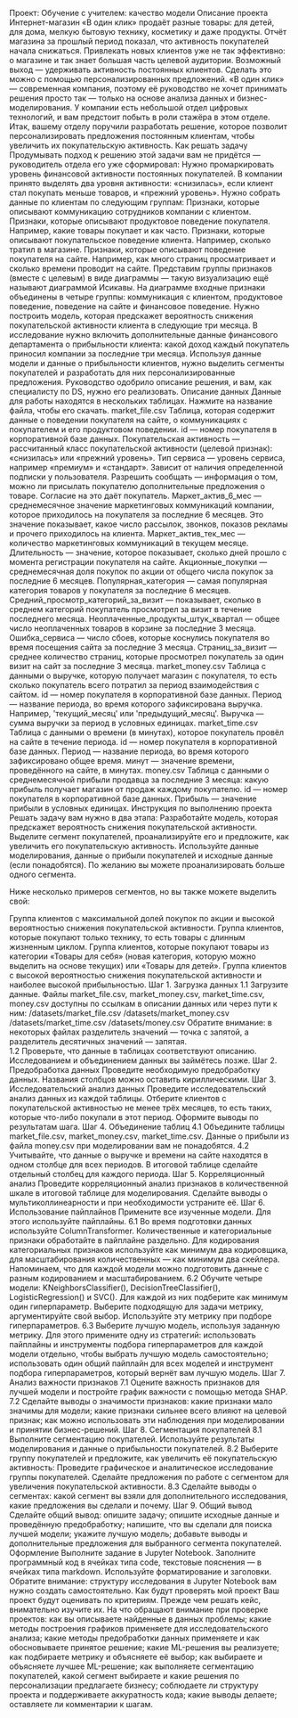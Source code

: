 Проект: Обучение с учителем: качество модели
Описание проекта
Интернет-магазин «В один клик» продаёт разные товары: для детей, для дома, мелкую бытовую технику, косметику и даже продукты. Отчёт магазина за прошлый период показал, что активность покупателей начала снижаться. Привлекать новых клиентов уже не так эффективно: о магазине и так знает большая часть целевой аудитории. Возможный выход — удерживать активность постоянных клиентов. Сделать это можно с помощью персонализированных предложений.
«В один клик» — современная компания, поэтому её руководство не хочет принимать решения просто так — только на основе анализа данных и бизнес-моделирования. У компании есть небольшой отдел цифровых технологий, и вам предстоит побыть в роли стажёра в этом отделе. 
Итак, вашему отделу поручили разработать решение, которое позволит персонализировать предложения постоянным клиентам, чтобы увеличить их покупательскую активность.
Как решать задачу
Продумывать подход к решению этой задачи вам не придётся — руководитель отдела его уже сформировал:
Нужно промаркировать уровень финансовой активности постоянных покупателей. В компании принято выделять два уровня активности: «снизилась», если клиент стал покупать меньше товаров, и «прежний уровень».
Нужно собрать данные по клиентам по следующим группам:
Признаки, которые описывают коммуникацию сотрудников компании с клиентом.
Признаки, которые описывают продуктовое поведение покупателя. Например, какие товары покупает и как часто.
Признаки, которые описывают покупательское поведение клиента. Например, сколько тратил в магазине.
Признаки, которые описывают поведение покупателя на сайте. Например, как много страниц просматривает и сколько времени проводит на сайте.
Представим группы признаков (вместе с целевым) в виде диаграммы — такую визуализацию ещё называют диаграммой Исикавы.
На диаграмме входные признаки объединены в четыре группы: коммуникация с клиентом, продуктовое поведение, поведение на сайте и финансовое поведение.
Нужно построить модель, которая предскажет вероятность снижения покупательской активности клиента в следующие три месяца.
В исследование нужно включить дополнительные данные финансового департамента о прибыльности клиента: какой доход каждый покупатель приносил компании за последние три месяца.
Используя данные модели и данные о прибыльности клиентов, нужно выделить сегменты покупателей и разработать для них персонализированные предложения.
Руководство одобрило описание решения, и вам, как специалисту по DS, нужно его реализовать.
Описание данных
Данные для работы находятся в нескольких таблицах. Нажмите на название файла, чтобы его скачать.
market_file.csv
Таблица, которая содержит данные о поведении покупателя на сайте, о коммуникациях с покупателем и его продуктовом поведении.
id — номер покупателя в корпоративной базе данных.
Покупательская активность — рассчитанный класс покупательской активности (целевой признак): «снизилась» или «прежний уровень».
Тип сервиса — уровень сервиса, например «премиум» и «стандарт». Зависит от наличия определенной подписки у пользователя.
Разрешить сообщать — информация о том, можно ли присылать покупателю дополнительные предложения о товаре. Согласие на это даёт покупатель.
Маркет_актив_6_мес — среднемесячное значение маркетинговых коммуникаций компании, которое приходилось на покупателя за последние 6 месяцев. Это значение показывает, какое число рассылок, звонков, показов рекламы и прочего приходилось на клиента.
Маркет_актив_тек_мес — количество маркетинговых коммуникаций в текущем месяце.
Длительность — значение, которое показывает, сколько дней прошло с момента регистрации покупателя на сайте.
Акционные_покупки — среднемесячная доля покупок по акции от общего числа покупок за последние 6 месяцев.
Популярная_категория — самая популярная категория товаров у покупателя за последние 6 месяцев.
Средний_просмотр_категорий_за_визит — показывает, сколько в среднем категорий покупатель просмотрел за визит в течение последнего месяца.
Неоплаченные_продукты_штук_квартал — общее число неоплаченных товаров в корзине за последние 3 месяца.
Ошибка_сервиса — число сбоев, которые коснулись покупателя во время посещения сайта за последние 3 месяца.
Страниц_за_визит — среднее количество страниц, которые просмотрел покупатель за один визит на сайт за последние 3 месяца.
market_money.csv
Таблица с данными о выручке, которую получает магазин с покупателя, то есть сколько покупатель всего потратил за период взаимодействия с сайтом.
id — номер покупателя в корпоративной базе данных.
Период — название периода, во время которого зафиксирована выручка. Например, 'текущий_месяц' или 'предыдущий_месяц'.
Выручка — сумма выручки за период в условных единицах.
market_time.csv
Таблица с данными о времени (в минутах), которое покупатель провёл на сайте в течение периода.
id — номер покупателя в корпоративной базе данных.
Период — название периода, во время которого зафиксировано общее время.
минут — значение времени, проведённого на сайте, в минутах.
money.csv
Таблица с данными о среднемесячной прибыли продавца за последние 3 месяца: какую прибыль получает магазин от продаж каждому покупателю.
id — номер покупателя в корпоративной базе данных.
Прибыль — значение прибыли в условных единицах.
Инструкция по выполнению проекта
Решать задачу вам нужно в два этапа:
Разработайте модель, которая предскажет вероятность снижения покупательской активности.
Выделите сегмент покупателей, проанализируйте его и предложите, как увеличить его покупательскую активность. Используйте данные моделирования, данные о прибыли покупателей и исходные данные (если понадобятся). По желанию вы можете проанализировать больше одного сегмента.

Ниже несколько примеров сегментов, но вы также можете выделить свой:

Группа клиентов с максимальной долей покупок по акции и высокой вероятностью снижения покупательской активности.
Группа клиентов, которые покупают только технику, то есть товары с длинным жизненным циклом.
Группа клиентов, которые покупают товары из категории «Товары для себя» (новая категория, которую можно выделить на основе текущих) или «Товары для детей».
Группа клиентов с высокой вероятностью снижения покупательской активности и наиболее высокой прибыльностью.
Шаг 1. Загрузка данных
1.1 Загрузите данные. Файлы market_file.csv, market_money.csv, market_time.csv, money.csv доступны по ссылкам в описании данных или через пути к ним:
/datasets/market_file.csv
/datasets/market_money.csv
/datasets/market_time.csv
/datasets/money.csv
Обратите внимание: в некоторых файлах разделитель значений — точка с запятой, а разделитель десятичных значений — запятая.  
1.2 Проверьте, что данные в таблицах соответствуют описанию. Исследованием и объединением данных вы займётесь позже.
Шаг 2. Предобработка данных
Проведите необходимую предобработку данных. Названия столбцов можно оставить кириллическими.
Шаг 3. Исследовательский анализ данных
Проведите исследовательский анализ данных из каждой таблицы. Отберите клиентов с покупательской активностью не менее трёх месяцев, то есть таких, которые что-либо покупали в этот период. Оформите выводы по результатам шага.
Шаг 4. Объединение таблиц
4.1 Объедините таблицы market_file.csv, market_money.csv, market_time.csv. Данные о прибыли из файла money.csv при моделировании вам не понадобятся. 
4.2 Учитывайте, что данные о выручке и времени на сайте находятся в одном столбце для всех периодов. В итоговой таблице сделайте отдельный столбец для каждого периода.
Шаг 5. Корреляционный анализ
Проведите корреляционный анализ признаков в количественной шкале в итоговой таблице для моделирования. Сделайте выводы о мультиколлинеарности и при необходимости устраните её.
Шаг 6. Использование пайплайнов
Примените все изученные модели. Для этого используйте пайплайны.
6.1 Во время подготовки данных используйте ColumnTransformer. Количественные и категориальные признаки обработайте в пайплайне раздельно. Для кодирования категориальных признаков используйте как минимум два кодировщика, для масштабирования количественных — как минимум два скейлера.
Напоминаем, что для каждой модели можно подготовить данные с разным кодированием и масштабированием.
6.2 Обучите четыре модели: KNeighborsClassifier(), DecisionTreeClassifier(), LogisticRegression() и  SVC(). Для каждой из них подберите как минимум один гиперпараметр. Выберите подходящую для задачи метрику, аргументируйте свой выбор. Используйте эту метрику при подборе гиперпараметров.
6.3 Выберите лучшую модель, используя заданную метрику. Для этого примените одну из стратегий:
использовать пайплайны и инструменты подбора гиперпараметров для каждой модели отдельно, чтобы выбрать лучшую модель самостоятельно;
использовать один общий пайплайн для всех моделей и инструмент подбора гиперпараметров, который вернёт вам лучшую модель.
Шаг 7. Анализ важности признаков
7.1 Оцените важность признаков для лучшей модели и постройте график важности с помощью метода SHAP. 
7.2 Сделайте выводы о значимости признаков:
какие признаки мало значимы для модели;
какие признаки сильнее всего влияют на целевой признак;
как можно использовать эти наблюдения при моделировании и принятии бизнес-решений.
Шаг 8. Сегментация покупателей
8.1 Выполните сегментацию покупателей. Используйте результаты моделирования и данные о прибыльности покупателей.
8.2 Выберите группу покупателей и предложите, как увеличить её покупательскую активность: 
Проведите графическое и аналитическое исследование группы покупателей.
Сделайте предложения по работе с сегментом для увеличения покупательской активности.
8.3 Сделайте выводы о сегментах:
какой сегмент вы взяли для дополнительного исследования,
какие предложения вы сделали и почему.
Шаг 9. Общий вывод
Сделайте общий вывод:
опишите задачу;
опишите исходные данные и проведённую предобработку;
напишите, что вы сделали для поиска лучшей модели;
укажите лучшую модель;
добавьте выводы и дополнительные предложения для выбранного сегмента покупателей.
Оформление
Выполните задание в Jupyter Notebook. Заполните программный код в ячейках типа code, текстовые пояснения — в ячейках типа markdown. Используйте форматирование и заголовки. 
Обратите внимание: структуру исследования в Jupyter Notebook вам нужно создать самостоятельно.
Как будут проверять мой проект
Ваш проект будут оценивать по критериям. Прежде чем решать кейс, внимательно изучите их.
На что обращают внимание при проверке проектов:
как вы описываете найденные в данных проблемы;
какие методы построения графиков применяете для исследовательского анализа;
какие методы предобработки данных применяете и как обосновываете принятое решение;
какие ML-решения вы реализуете;
как подбираете метрику и объясняете её выбор;
как выбираете и объясняете лучшее ML-решение;
как выполняете сегментацию покупателей, какой сегмент выбираете и какие решения по персонализации предлагаете бизнесу;
соблюдаете ли структуру проекта и поддерживаете аккуратность кода;
какие выводы делаете;
оставляете ли комментарии к шагам.